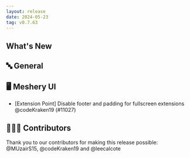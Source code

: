 ```yaml
---
layout: release
date: 2024-05-23
tag: v0.7.63
---
```


## What's New
## 🔤 General
## 🖥 Meshery UI

- [Extension Point] Disable footer and padding for fullscreen extensions @codeKraken19 (#11027)

## 👨🏽‍💻 Contributors

Thank you to our contributors for making this release possible:
@MUzairS15, @codeKraken19 and @leecalcote
